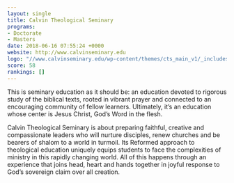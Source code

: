 ```yaml
---
layout: single
title: Calvin Theological Seminary
programs:
- Doctorate
- Masters
date: 2018-06-16 07:55:24 +0000
website: http://www.calvinseminary.edu
logo: "//www.calvinseminary.edu/wp-content/themes/cts_main_v1/_includes/_img/_general/footer_logo.png"
score: 58
rankings: []
---
```

This is seminary education as it should be: an education devoted to rigorous study of the biblical texts, rooted in vibrant prayer and connected to an encouraging community of fellow learners. Ultimately, it’s an education whose center is Jesus Christ, God’s Word in the flesh.

Calvin Theological Seminary is about preparing faithful, creative and compassionate leaders who will nurture disciples, renew churches and be bearers of shalom to a world in turmoil. Its Reformed approach to theological education uniquely equips students to face the complexities of ministry in this rapidly changing world. All of this happens through an experience that joins head, heart and hands together in joyful response to God’s sovereign claim over all creation.
